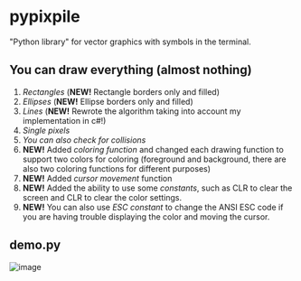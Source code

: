 # pypixpile
"Python library" for vector graphics with symbols in the terminal.

## You can draw everything (almost nothing)
1. *Rectangles* (**NEW!** Rectangle borders only and filled)
2. *Ellipses* (**NEW!** Ellipse borders only and filled)
3. *Lines* (**NEW!** Rewrote the algorithm taking into account my implementation in c#!)
4. *Single pixels*
5. *You can also check for collisions*
6. **NEW!** Added *coloring function* and changed each drawing function to support two colors for coloring (foreground and background, there are also two coloring functions for different purposes)
7. **NEW!** Added *cursor movement* function
8. **NEW!** Added the ability to use some *constants*, such as CLR to clear the screen and CLR to clear the color settings.
9. **NEW!** You can also use *ESC constant* to change the ANSI ESC code if you are having trouble displaying the color and moving the cursor.

## demo.py
![image](https://github.com/YarnikeyZ/pypixpile/assets/83335375/ab611f43-4ff2-4919-a523-6910785d8bec)
